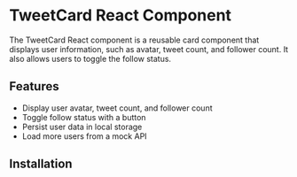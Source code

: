 # TweetCard React Component

The TweetCard React component is a reusable card component that displays user information, such as avatar, tweet count, and follower count. It also allows users to toggle the follow status.

## Features

- Display user avatar, tweet count, and follower count
- Toggle follow status with a button
- Persist user data in local storage
- Load more users from a mock API

## Installation

